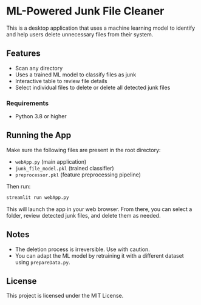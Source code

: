 
# ML-Powered Junk File Cleaner

This is a desktop application that uses a machine learning model to identify and help users delete unnecessary files from their system.

## Features

- Scan any directory
- Uses a trained ML model to classify files as junk
- Interactive table to review file details
- Select individual files to delete or delete all detected junk files

### Requirements

- Python 3.8 or higher

## Running the App

Make sure the following files are present in the root directory:
- `webApp.py` (main application)
- `junk_file_model.pkl` (trained classifier)
- `preprocessor.pkl` (feature preprocessing pipeline)

Then run:

```bash
streamlit run webApp.py
```

This will launch the app in your web browser. From there, you can select a folder, review detected junk files, and delete them as needed.

## Notes

- The deletion process is irreversible. Use with caution.
- You can adapt the ML model by retraining it with a different dataset using `prepareData.py`.

## License

This project is licensed under the MIT License.
